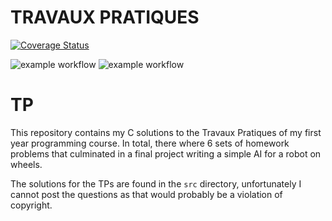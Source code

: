 # TRAVAUX PRATIQUES
[![Coverage Status](https://coveralls.io/repos/github/ejovo13/Informatique-TP/badge.svg?branch=master)](https://coveralls.io/github/ejovo13/Informatique-TP?branch=master)

![example workflow](https://github.com/ejovo13/Informatique-TP/actions/workflows/Mac.yml/badge.svg)
![example workflow](https://github.com/ejovo13/Informatique-TP/actions/workflows/Ubuntu.yml/badge.svg)


# TP

This repository contains my C solutions to the Travaux Pratiques of my first year programming course. In total, there where 6 sets of homework problems that culminated in a final project writing a simple AI for a robot on wheels.

The solutions for the TPs are found in the `src` directory, unfortunately I cannot post the questions as that would probably be a violation of copyright.
